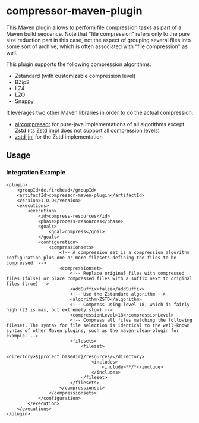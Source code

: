 # compressor-maven-plugin

This Maven plugin allows to perform file compression tasks as part of a Maven build sequence. Note that "file compression" refers only to the pure size reduction part in this case, not the aspect of grouping several files into some sort of archive, which is often associated with "file compression" as well.

This plugin supports the following compression algorithms:
- Zstandard (with customizable compression level)
- BZip2
- LZ4
- LZO
- Snappy

It leverages two other Maven libraries in order to do the actual compression:
- [aircompressor](https://central.sonatype.com/artifact/io.airlift/aircompressor) for pure-java implementations of all algorithms except Zstd (its Zstd impl does not support all compression levels)
- [zstd-jni](https://central.sonatype.com/artifact/com.github.luben/zstd-jni) for the Zstd implementation

## Usage

### Integration Example

```
<plugin>
    <groupId>de.firehead</groupId>
    <artifactId>compressor-maven-plugin</artifactId>
    <version>1.0.0</version>
    <executions>
        <execution>
            <id>compress-resources</id>
            <phase>process-resources</phase>
            <goals>
                <goal>compress</goal>
            </goals>
            <configuration>
                <compressionsets>
                    <!-- A compression set is a compression algorithm configuration plus one or more filesets defining the files to be compressed. -->
                    <compressionset>
                        <!-- Replace original files with compressed files (false) or place compressed files with a suffix next to original files (true) -->
                        <addSuffix>false</addSuffix>
                        <!-- Use the Zstandard algorithm -->
                        <algorithm>ZSTD</algorithm>
                        <!-- Compress using level 18, which is fairly high (22 is max, but extremely slow) -->
                        <compressionLevel>18</compressionLevel>
                        <!-- Compress all files matching the following fileset. The syntax for file selection is identical to the well-known syntax of other Maven plugins, such as the maven-clean-plugin for example. -->
                        <filesets>
                            <fileset>
                                <directory>${project.basedir}/resources/</directory>
                                <includes>
                                    <include>**/*</include>
                                </includes>
                            </fileset>
                        </filesets>
                    </compressionset>
                </compressionsets>
            </configuration>
        </execution>
    </executions>  				
</plugin>
```


